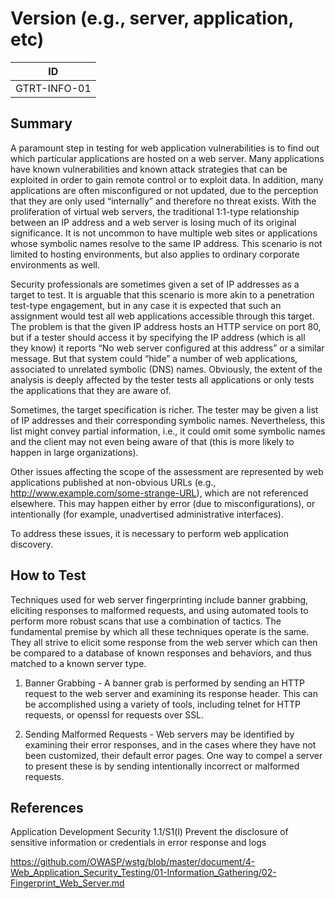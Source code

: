 # Version (e.g., server, application, etc)

|ID          |
|------------|
|GTRT-INFO-01|

## Summary

A paramount step in testing for web application vulnerabilities is to find out which particular applications are hosted on a web server. Many applications have known vulnerabilities and known attack strategies that can be exploited in order to gain remote control or to exploit data. In addition, many applications are often misconfigured or not updated, due to the perception that they are only used “internally” and therefore no threat exists. With the proliferation of virtual web servers, the traditional 1:1-type relationship between an IP address and a web server is losing much of its original significance. It is not uncommon to have multiple web sites or applications whose symbolic names resolve to the same IP address. This scenario is not limited to hosting environments, but also applies to ordinary corporate environments as well.

Security professionals are sometimes given a set of IP addresses as a target to test. It is arguable that this scenario is more akin to a penetration test-type engagement, but in any case it is expected that such an assignment would test all web applications accessible through this target. The problem is that the given IP address hosts an HTTP service on port 80, but if a tester should access it by specifying the IP address (which is all they know) it reports “No web server configured at this address” or a similar message. But that system could “hide” a number of web applications, associated to unrelated symbolic (DNS) names. Obviously, the extent of the analysis is deeply affected by the tester tests all applications or only tests the applications that they are aware of.

Sometimes, the target specification is richer. The tester may be given a list of IP addresses and their corresponding symbolic names. Nevertheless, this list might convey partial information, i.e., it could omit some symbolic names and the client may not even being aware of that (this is more likely to happen in large organizations).

Other issues affecting the scope of the assessment are represented by web applications published at non-obvious URLs (e.g., http://www.example.com/some-strange-URL), which are not referenced elsewhere. This may happen either by error (due to misconfigurations), or intentionally (for example, unadvertised administrative interfaces).

To address these issues, it is necessary to perform web application discovery.

## How to Test

Techniques used for web server fingerprinting include banner grabbing, eliciting responses to malformed requests, and using automated tools to perform more robust scans that use a combination of tactics. The fundamental premise by which all these techniques operate is the same. They all strive to elicit some response from the web server which can then be compared to a database of known responses and behaviors, and thus matched to a known server type.

1. Banner Grabbing - 
A banner grab is performed by sending an HTTP request to the web server and examining its response header. This can be accomplished using a variety of tools, including telnet for HTTP requests, or openssl for requests over SSL.


2. Sending Malformed Requests - 
Web servers may be identified by examining their error responses, and in the cases where they have not been customized, their default error pages. One way to compel a server to present these is by sending intentionally incorrect or malformed requests.

## References

Application Development Security 1.1/S1(l) Prevent the disclosure of sensitive information or credentials in error response and logs

https://github.com/OWASP/wstg/blob/master/document/4-Web_Application_Security_Testing/01-Information_Gathering/02-Fingerprint_Web_Server.md



